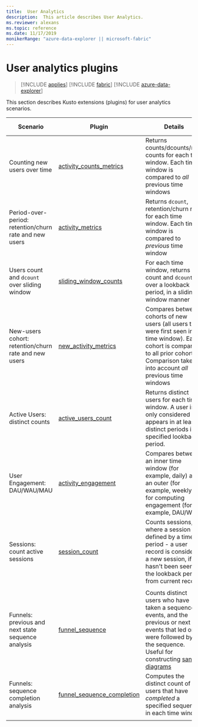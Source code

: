 ```yaml
---
title:  User Analytics
description:  This article describes User Analytics.
ms.reviewer: alexans
ms.topic: reference
ms.date: 11/17/2019
monikerRange: "azure-data-explorer || microsoft-fabric"
---
```

# User analytics plugins

> [!INCLUDE [applies](../includes/applies-to-version/applies.md)] [!INCLUDE [fabric](../includes/applies-to-version/fabric.md)] [!INCLUDE [azure-data-explorer](../includes/applies-to-version/azure-data-explorer.md)] 

This section describes Kusto extensions (plugins) for user analytics scenarios.

|Scenario|Plugin|Details|User Experience|
|--------|------|--------|-------|
| Counting new users over time | [activity_counts_metrics](activity-counts-metrics-plugin.md)|Returns counts/dcounts/new counts for each time window. Each time window is compared to *all* previous time windows|Kusto.Explorer: Report Gallery|
| Period-over-period: retention/churn rate and new users | [activity_metrics](activity-metrics-plugin.md)|Returns `dcount`, retention/churn rate for each time window. Each time window is compared to *previous* time window|Kusto.Explorer: Report Gallery|
| Users count and `dcount` over sliding window | [sliding_window_counts](sliding-window-counts-plugin.md)|For each time window, returns count and `dcount` over a lookback period, in a sliding window manner|
| New-users cohort: retention/churn rate and new users | [new_activity_metrics](new-activity-metrics-plugin.md)|Compares between cohorts of new users (all users that were first seen in time window). Each cohort is compared to all prior cohorts. Comparison takes into account *all* previous time windows|Kusto.Explorer: Report Gallery|
|Active Users: distinct counts |[active_users_count](active-users-count-plugin.md)|Returns distinct users for each time window. A user is only considered if it appears in at least X distinct periods in a specified lookback period.|
|User Engagement: DAU/WAU/MAU|[activity_engagement](activity-engagement-plugin.md)|Compares between an inner time window (for example, daily) and an outer (for example, weekly) for computing engagement (for example, DAU/WAU)|Kusto.Explorer: Report Gallery|
|Sessions: count active sessions|[session_count](session-count-plugin.md)|Counts sessions, where a session is defined by a time period - a user record is considered a new session, if it hasn't been seen in the lookback period from current record|
||||
|Funnels: previous and next state sequence analysis | [funnel_sequence](funnel-sequence-plugin.md)|Counts distinct users who have taken a sequence of events, and the previous or next events that led or were followed by the sequence. Useful for constructing [sankey diagrams](https://en.wikipedia.org/wiki/Sankey_diagram)||
|Funnels: sequence completion analysis|[funnel_sequence_completion](funnel-sequence-completion-plugin.md)|Computes the distinct count of users that have *completed* a specified sequence in each time window|
||||